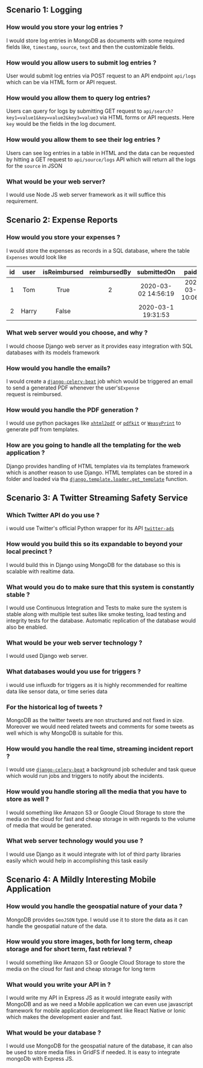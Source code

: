 ## Scenario 1: Logging

### How would you store your log entries ?
I would store log entries in MongoDB as documents with some required fields like, `timestamp`, `source`, `text` and then the customizable fields.
 
### How would you allow users to submit log entries ?
User would submit log entries via POST request to an API endpoint `api/logs` which can be via HTML form or API request.

### How would you allow them to query log entries? 
Users can query for logs by submitting GET request to `api/search?key1=value1&key=value2&key3=value3` via HTML forms or API requests. Here `key` would be the fields in the log document.

### How would you allow them to see their log entries ? 
Users can see log entries in a table in HTML and the data can be requested by hitting a GET request to `api/source/logs` API which will return all the logs for the `source` in JSON

### What would be your web server?
I would use Node JS web server framework as it will suffice this requirement.

## Scenario 2: Expense Reports

### How would you store your expenses ?
I would store the expenses as records in a SQL database, where the table `Expenses` would look like

| id | user | isReimbursed | reimbursedBy | submittedOn | paidOn | amount |
|:----:|:------:|:--------------:|:--------------:|:-------------:|:--------:|:-------:|
| 1 | Tom | True | 2 | 2020-03-02 14:56:19 | 2020-03-04 10:06:27 | 100 |
| 2 | Harry | False |  | 2020-03-1 19:31:53 |  | 500 |


### What web server would you choose, and why ?
I would choose Django web server as it provides easy integration with SQL databases with its models framework

### How would you handle the emails?
I would create a  [`django-celery-beat`](https://pypi.org/project/django-celery-beat/) job which would be triggered an email to send a generated PDF whenever the user's`Expense`  
request is reimbursed.

### How would you handle the PDF generation ?
I would use python packages like [`xhtml2pdf`](https://pypi.org/project/xhtml2pdf/) or 
[`pdfkit`](https://pypi.org/project/pdfkit/) or [`WeasyPrint`](https://pypi.org/project/WeasyPrint/) to generate pdf
from templates.

### How are you going to handle all the templating for the web application ?
Django provides handling of HTML templates via its templates framework which is another reason to use Django. HTML
templates can be stored in a folder and loaded via tha 
[`django.template.loader.get_template`](https://docs.djangoproject.com/en/3.0/topics/templates/) function.

## Scenario 3: A Twitter Streaming Safety Service

### Which Twitter API do you use ?
i would use Twitter's official Python wrapper for its API [`twitter-ads`](https://pypi.org/project/twitter-ads/) 

### How would you build this so its expandable to beyond your local precinct ?
I would build this in Django using MongoDB for the database so this is scalable with realtime data.

### What would you do to make sure that this system is constantly stable ?
I would use Continuous Integration and Tests to make sure the system is stable along with multiple test suites like smoke
testing, load testing and integrity tests for the database. Automatic replication of the database would also be enabled.

### What would be your web server technology ?
I would used Django web server.

### What databases would you use for triggers ?
i would use influxdb for triggers as it is highly recommended for realtime data like sensor data, or time series data

### For the historical log of tweets ?
MongoDB as the twitter tweets are non structured and not fixed in size. Moreover we would need related tweets and comments
for some tweets as well which is why MongoDB is suitable for this.

### How would you handle the real time, streaming incident report ?
I would use [`django-celery-beat`](https://pypi.org/project/django-celery-beat/) a background job scheduler and task queue
which would run jobs and triggers to notify about the incidents.

### How would you handle storing all the media that you have to store as well ?
I would something like Amazon S3 or Google Cloud Storage to store the media on the cloud for fast and cheap storage in
with regards to the volume of media that would be generated.

### What web server technology would you use ?
I would use Django as it would integrate with lot of third party libraries easily which would help in accomplishing this
task easily

## Scenario 4: A Mildly Interesting Mobile Application

### How would you handle the geospatial nature of your data ?
MongoDB provides `GeoJSON` type. I would use it to store the data as it can handle the geospatial nature of the data. 

### How would you store images, both for long term, cheap storage and for short term, fast retrieval ?
I would something like Amazon S3 or Google Cloud Storage to store the media on the cloud for fast and cheap storage for
long term

### What would you write your API in ?
I would write my API in Express JS as it would integrate easily with MongoDB and as we need a Mobile application we can
even use javascript framework for mobile application development like React Native or Ionic which makes the development
easier and fast.

### What would be your database ?
I would use MongoDB for the geospatial nature of the database, it can also be used to store media files in GridFS if
needed. It is easy to integrate mongoDb with Express JS.